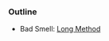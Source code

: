 ### Outline

- Bad Smell: [Long Method](https://github.com/bhushan-firake/tea-talk/blob/master/book/chapter2-%20Removing%20bad%20smells%20from%20code/02_long_methods.md)
